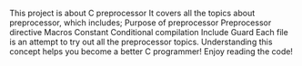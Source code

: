 This project is about C preprocessor
It covers all the topics about preprocessor, which includes;
	Purpose of preprocessor
	Preprocessor directive
	Macros
	Constant
	Conditional compilation
	Include Guard
Each file is an attempt to try out all the preprocessor topics.
Understanding this concept helps you become a better C programmer!
Enjoy reading the code!
